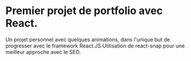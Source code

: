 # Premier projet de portfolio avec React. 
Un projet personnel avec quelques animations, dans l'unique but de progresser avec le framework React.JS
Utilisation de react-snap pour une meilleur approche avec le SEO. 
